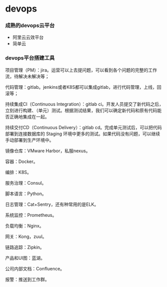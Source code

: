 # devops


### 成熟的devops云平台

* 阿里云云效平台
* 简单云

### devops平台搭建工具

项目管理（PM）：jira。运营可以上去提问题，可以看到各个问题的完整的工作流，待解决未解决等；

代码管理：gitlab。jenkins或者K8S都可以集成gitlab，进行代码管理，上线，回滚等；

持续集成CI（Continuous Integration）：gitlab ci。开发人员提交了新代码之后，立刻进行构建、（单元）测试。根据测试结果，我们可以确定新代码和原有代码能否正确地集成在一起。

持续交付CD（Continuous Delivery）：gitlab cd。完成单元测试后，可以把代码部署到连接数据库的 Staging 环境中更多的测试。如果代码没有问题，可以继续手动部署到生产环境中。

镜像仓库：VMware Harbor，私服nexus。

容器：Docker。

编排：K8S。

服务治理：Consul。

脚本语言：Python。

日志管理：Cat+Sentry，还有种常用的是ELK。

系统监控：Prometheus。

负载均衡：Nginx。

网关：Kong，zuul。

链路追踪：Zipkin。

产品和UI图：蓝湖。

公司内部文档：Confluence。

报警：推送到工作群。
